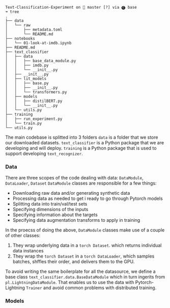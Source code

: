 ```
Text-Classification-Experiment on  master [?] via 🅒 base 
➜ tree   
.
├── data
│   └── raw
│       ├── metadata.toml
│       └── README.md
├── notebooks
│   └── 01-look-at-imdb.ipynb
├── README.md
├── text_classifier
│   ├── data
│   │   ├── base_data_module.py
│   │   ├── imdb.py
│   │   └── __init__.py
│   ├── __init__.py
│   ├── lit_models
│   │   ├── base.py
│   │   ├── __init__.py
│   │   └── transformers.py
│   ├── models
│   │   ├── distilBERT.py
│   │   └── __init__.py
│   └── utils.py
├── training
│   ├── run_experiment.py
│   └── train.py
└── utils.py

```
The main codebase is splitted into 3 folders
`data` is a folder that we store our downloaded datasets. 
`text_classifier` is a Python package that we are developing and will deploy.
`training` is a Python package that is used to support developing `text_recognizer`.


### Data
There are three scopes of the code dealing with data: `DataModule`, `DataLoader`, `Dataset`
`DataModule` classes are responsible for a few things:
* Downloading raw data and/or generating synthetic data
* Processing data as needed to get i ready to go through Pytorch models
* Splitting data into train/val/test sets
* Specifying dimensions of the inputs
* Specifying information about the targets
* Specifying data augmentation transforms to apply in training

In the proecss of doing the above, `DataModule` classes make use of a couple of other classes:
1. They wrap underlying data in a `torch Dataset`. which returns individual data instances
2. They wrap the `torch Dataset` in a `torch DataLoader`, which samples batches, shffles their order, and delivers them to the GPU.

To avoid writing the same boilerplate for all the datasource, we define a base class `text_classifier.data.BaseDataModule` which in turn ingerits from `pl.LightningDataModule`. That enables us to use the data with Pytorch-Lightning `Trainer` and avoid common problems with distributed training.

### Models

